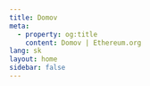```yaml
---
title: Domov
meta:
  - property: og:title
    content: Domov | Ethereum.org
lang: sk
layout: home
sidebar: false
---
```


<HomePage />
